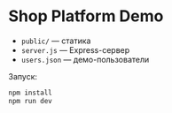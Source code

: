 # Shop Platform Demo

- `public/` — статика
- `server.js` — Express-сервер
- `users.json` — демо-пользователи

Запуск:

```bash
npm install
npm run dev
```
